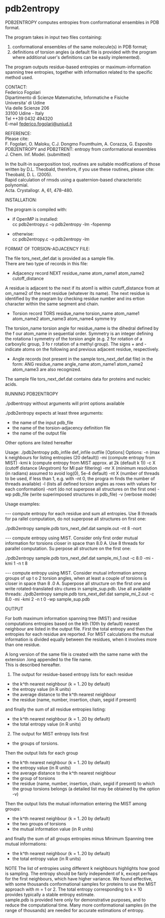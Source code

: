 # pdb2entropy

PDB2ENTROPY computes entropies from conformational ensembles in PDB format.

The program takes in input two files containing:

1) conformational ensembles of the same molecule(s) in PDB format;
2) definitions of torsion angles (a default file is provided with the program
where additional user's definitions can be easily implemented).

The program outputs residue-based entropies or maximum-information spanning
tree entropies, together with information related to the specific method used.

CONTACT:  
Federico Fogolari  
Dipartimento di Scienze Matematiche, Informatiche e Fisiche  
Universita' di Udine  
Via delle Scienze 206  
33100 Udine - Italy  
Tel ++39 0432 494320    
E-mail federico.fogolari@uniud.it  

REFERENCE:   
Please cite:  
F. Fogolari, O. Maloku, C.J. Dongmo Foumthuim, A. Corazza, G. Esposito  
PDB2ENTROPY and PDB2TRENT: entropy from conformational ensembles  
J. Chem. Inf. Model. (submitted)

In the built-in superposition tool, routines are suitable modifications of
those written by D.L. Theobald, therefore, if you use these routines, please
cite:  
Theobald, D. L. (2005).   
Rapid calculation of rmsds using a quaternion-based characteristic polynomial.   
Acta. Crystallogr. A, 61, 478–480.  

INSTALLATION:

The program is compiled with: 

- if OpenMP is installed:  
cc pdb2entropy.c -o pdb2entropy -lm -fopenmp

- otherwise:  
cc pdb2entropy.c -o pdb2entropy -lm 

FORMAT OF TORSION-ADJACENCY FILE:

The file tors_next_def.dat is provided as a sample file.   
There are two type of records in this file:

- Adjacency record
NEXT  residue_name  atom_name1  atom_name2  cutoff_distance  

A residue is adjacent to the next if its atom1 is within cutoff_distance from at
om_name2 of the next residue (whatever its name). 
The next residue is identified by the program by checking residue number and ins
ertion character within the same segment and chain. 

- Torsion record
TORS residue_name torsion_name atom_name1 atom_name2 atom_name3 atom_name4 symme
try

The torsion_name torsion angle for residue_name is the dihedral defined by the f
our atom_name in sequential order. Symmetry is an integer defining the rotationa
l symmetry of the torsion angle (e.g. 2 for rotation of a carboxylic group, 3 fo
r rotation of a methyl group).
The signs + and - indicate atoms on the following and previous adjacent residue,
 respectively.

- Angle records (not present in the sample tors_next_def.dat file) in the form:
ANG residue_name angle_name atom_name1 atom_name2 atom_name3 
are also recognized.

The sample file tors_next_def.dat contains data for proteins and nucleic acids.

RUNNING PDB2ENTROPY

./pdbentropy without arguments will print options available

./pdb2entropy expects at least three arguments:
 - the name of the input pdb_file 
 - the name of the torsion-adjacency definition file
 - the name of the output file

Other options are listed hereafter

Usage:
./pdb2entropy pdb_infile def_infile outfile [Options]
Options:
-n (max k neighbours for listing entropies (20 default))
-mi (compute entropy from MIST)
-kmi k (compute entropy from MIST approx. at 2k (default k 1))
-c X (cutoff distance (Angstrom) for MI pair filtering)
-mr X (minimum resolution (in radians) assumed to avoid log(0), 5e-4 default)
-nt X (number of threads to be used, if less than 1, e.g. with -nt 0, the progra
m finds the number of threads available)
-l (lists all defined torsion angles as rows with values for each conformation)
-nort (do not superpose all structures on the first one)
-wp pdb_file (write superimposed structures in pdb_file)
-v (verbose mode)

Usage examples:

--- compute entropy for each residue and sum all entropies. Use 8 threads for pa
rallel computation, do not superpose all structures on first one:

./pdb2entropy sample.pdb tors_next_def.dat sample.out -nt 8 -nort

--- compute entropy using MIST. Consider only first order mutual information for
 torsions closer in space than 8.0 A. Use 8 threads for parallel computation. Su
perpose all structure on the first one:

./pdb2entropy sample.pdb tors_next_def.dat sample_mi_1.out -c 8.0 -mi -kmi 1  -n
t 8   

--- compute entropy using MIST. Consider mutual information among groups of up t
o 2 torsion angles, when at least a couple of torsions is closer in space than 8
.0 A. Superpose all structure on the first one and write rotated-translated stru
ctures in sample_sup.pdb. Use all available threads:
./pdb2entropy sample.pdb tors_next_def.dat sample_mi_2.out -c 8.0 -mi -kmi 2  -n
t 0 -wp sample_sup.pdb 

OUTPUT

For both maximum information spanning tree (MIST) and residue computations 
entropies based on the kth (10th by default) nearest neighbour are listed in 
the output file. First the total entropy and then the entropies for each 
residue are reported. For MIST calculations the mutual information is divided 
equally between the residues, when it involves more than one residue. 

A long version of the same file is created with the same name
with the extension .long appended to the file name.  
This is described hereafter.

1) The output for residue-based entropy lists for each residue 
- the k^th nearest neighbour (k = 1..20 by default)
- the entropy value (in R units)
- the average distance to the k^th nearest neighbour
- the residue (name, number, insertion, chain, segid if present)

and finally the sum of all residue entropies listing:
- the k^th nearest neighbour (k = 1..20 by default)
- the total entropy value (in R units)

2) The output for MIST entropy lists first 
- the groups of torsions. 

Then the output lists for each group  
- the k^th nearest neighbour (k = 1..20 by default)
- the entropy value (in R units)
- the average distance to the k^th nearest neighbour
- the group of torsions
- the residue (name, number, insertion, chain, segid if present) to which
  the group torsions belongs (a detailed list may be obtained by the option -v)

Then the output lists the mutual information entering the MIST among groups:
- the k^th nearest neighbour (k = 1..20 by default)
- the two groups of torsions
- the mutual information value (in R units)

and finally the sum of all groups entropies minus Minimum Spanning tree 
mutual informations:
- the k^th nearest neighbour (k = 1..20 by default)
- the total entropy value (in R units)

NOTE
The list of entropies using different k neighbours highlights
how good is sampling. The entropy should be fairly independent of k,
except perhaps for the first neighbours, which have higher variance. 
We found effective, with some thousands conformational samples for 
proteins to use the MIST approach with m = 1 or 2.
The total entropy corresponding to k = 10 provides typically a stable 
entropy estimate.  
sample.pdb is provided here only for demonstrative purposes, and to reduce the 
computational time. Many more conformational samples (in the range of thousands)
are needed for accurate estimations of entropy.

